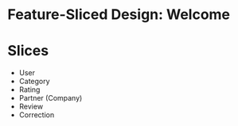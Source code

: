 # Feature-Sliced Design: Welcome

# Slices

- User
- Category
- Rating
- Partner (Company)
- Review
- Correction
